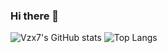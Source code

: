 ### Hi there 👋

![Vzx7's GitHub stats](https://github-readme-stats.vercel.app/api?username=vzx7&show=reviews,contribs,discussions_started,discussions_answered,prs_merged,prs_merged_percentage&show_icons=true&theme=transparent)
![Top Langs](https://github-readme-stats.vercel.app/api/top-langs/?username=vzx7&theme=transparent)
<!--
**vzx7/vzx7** is a ✨ _special_ ✨ repository because its `README.md` (this file) appears on your GitHub profile.

Here are some ideas to get you started:

- 🔭 I’m currently working on ...
- 🌱 I’m currently learning ...
- 👯 I’m looking to collaborate on ...
- 🤔 I’m looking for help with ...
- 💬 Ask me about ...
- 📫 How to reach me: ...
- 😄 Pronouns: ...
- ⚡ Fun fact: ...
-->
